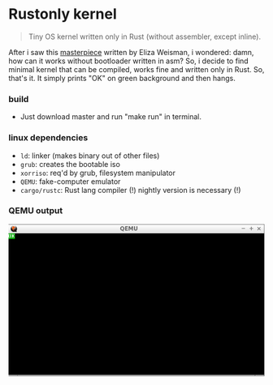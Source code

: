 # Rustonly kernel

> Tiny OS kernel written only in Rust (without assembler, except inline). 

After i saw this [masterpiece](https://github.com/hawkw/sos-kernel) written by Eliza Weisman, i wondered: damn, how can it works without bootloader written in asm? So, i decide to find minimal kernel that can be compiled, works fine and written only in Rust. So, that's it. It simply prints "OK" on green background and then hangs. 

### build
- Just download master and run "make run" in terminal.

### linux dependencies
- `ld`: linker (makes binary out of other files)
- `grub`: creates the bootable iso
- `xorriso`: req'd by grub, filesystem manipulator
- `QEMU`: fake-computer emulator
- `cargo/rustc`: Rust lang compiler (!) nightly version is necessary (!)

### QEMU output
![alt tag](https://github.com/xeqlol/rustonly-kernel/blob/master/qemu.png)
